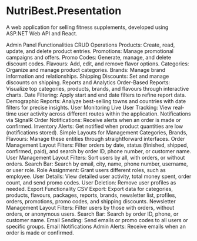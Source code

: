 # NutriBest.Presentation
A web application for selling fitness supplements, developed using ASP.NET Web API and React.

Admin Panel Functionalities
CRUD Operations
Products: Create, read, update, and delete product entries.
Promotions: Manage promotional campaigns and offers.
Promo Codes: Generate, manage, and delete discount codes.
Flavours: Add, edit, and remove flavor options.
Categories: Organize and manage product categories.
Brands: Manage brand information and relationships.
Shipping Discounts: Set and manage discounts on shipping.
Reports and Analytics
Order-Based Reports: Visualize top categories, products, brands, and flavours through interactive charts.
Date Filtering: Apply start and end date filters to refine report data.
Demographic Reports: Analyze best-selling towns and countries with date filters for precise insights.
User Monitoring
Live User Tracking: View real-time user activity across different routes within the application.
Notifications via SignalR
Order Notifications: Receive alerts when an order is made or confirmed.
Inventory Alerts: Get notified when product quantities are low (notifications stored).
Simple Layouts for Management
Categories, Brands, Flavours: Manage these entities through straightforward interfaces.
Order Management Layout
Filters: Filter orders by date, status (finished, shipped, confirmed, paid), and search by order ID, phone number, or customer name.
User Management Layout
Filters: Sort users by all, with orders, or without orders.
Search Bar: Search by email, city, name, phone number, username, or user role.
Role Assignment: Grant users different roles, such as employee.
User Details: View detailed user activity, total money spent, order count, and send promo codes.
User Deletion: Remove user profiles as needed.
Export Functionality
CSV Export: Export data for categories, products, flavours, packages, reports, brands, newsletter list, profiles, orders, promotions, promo codes, and shipping discounts.
Newsletter Management Layout
Filters: Filter users by those with orders, without orders, or anonymous users.
Search Bar: Search by order ID, phone, or customer name.
Email Sending: Send emails or promo codes to all users or specific groups.
Email Notifications
Admin Alerts: Receive emails when an order is made or confirmed.
